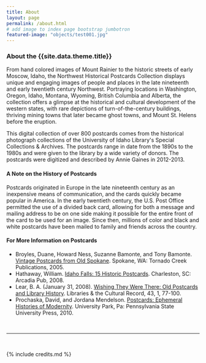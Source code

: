 ```yaml
---
title: About
layout: page
permalink: /about.html
# add image to index page bootstrap jumbotron
featured-image: "objects/test001.jpg"
---
```

### About the {{site.data.theme.title}}

From hand colored images of Mount Rainier to the historic streets of early Moscow, Idaho, the Northwest Historical Postcards Collection displays unique and engaging images of people and places in the late nineteenth and early twentieth century Northwest. Portraying locations in Washington, Oregon, Idaho, Montana, Wyoming, British Columbia and Alberta, the collection offers a glimpse at the historical and cultural development of the western states, with rare depictions of turn-of-the-century buildings, thriving mining towns that later became ghost towns, and Mount St. Helens before the eruption.</p>

This digital collection of over 800 postcards comes from the historical photograph collections of the University of Idaho Library's Special Collections & Archives. The postcards range in date from the 1890s to the 1980s and were given to the library by a wide variety of donors. The postcards were digitized and described by Annie Gaines in 2012-2013.</p>

#### A Note on the History of Postcards

Postcards originated in Europe in the late nineteenth century as an inexpensive means of communication, and the cards quickly became popular in America. In the early twentieth century, the U.S. Post Office permitted the use of a divided back card, allowing for both a message and mailing address to be on one side making it possible for the entire front of the card to be used for an image. Since then, millions of color and black and white postcards have been mailed to family and friends across the country.</p>

#### For More Information on Postcards

- Broyles, Duane, Howard Ness, Suzanne Bamonte, and Tony Bamonte. [Vintage Postcards from Old Spokane](http://uidaho.worldcat.org/title/vintage-postcards-from-old-spokane/oclc/61050554&referer=brief_results). Spokane, WA: Tornado Creek Publications, 2005.
- Hathaway, William. [Idaho Falls: 15 Historic Postcards](http://uidaho.worldcat.org/title/idaho-falls-15-historic-postcards/oclc/268794654&referer=brief_results). Charleston, SC: Arcadia Pub, 2008.
- Lear, B. A. (January 31, 2008). [Wishing They Were There: Old Postcards and Library History](http://www.jstor.org/stable/25549458). Libraries & the Cultural Record, 43, 1, 77-100.
- Prochaska, David, and Jordana Mendelson. [Postcards: Ephemeral Histories of Modernity](http://uidaho.worldcat.org/title/postcards-ephemeral-histories-of-modernity/oclc/367422770&referer=brief_results). University Park, Pa: Pennsylvania State University Press, 2010.
<br>
<hr>
<br>

{% include credits.md %}
